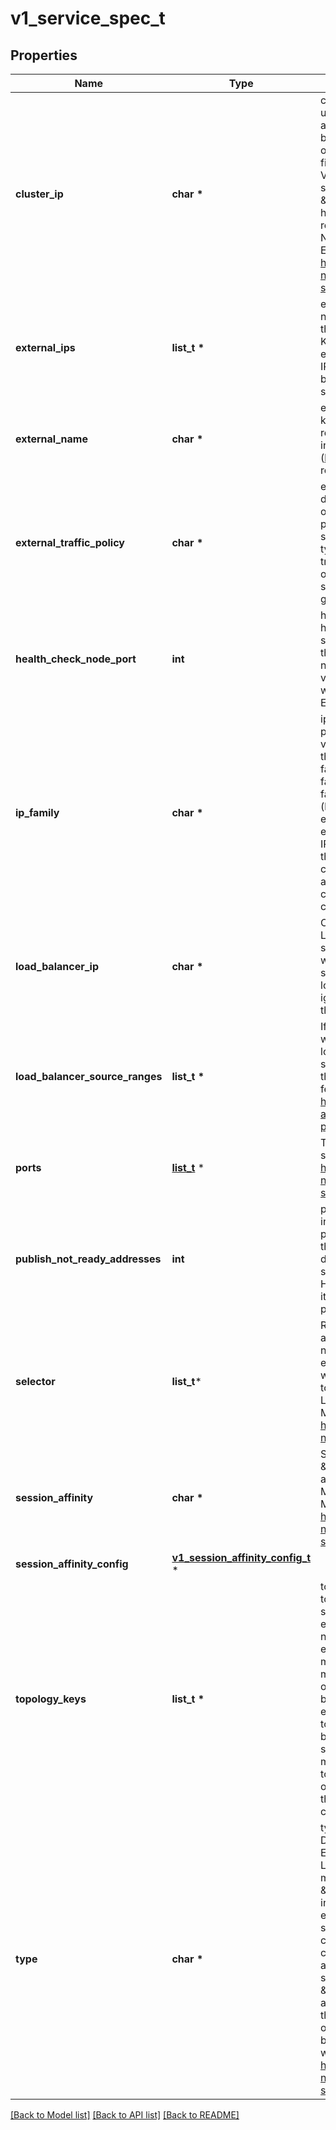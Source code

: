 # v1_service_spec_t

## Properties
Name | Type | Description | Notes
------------ | ------------- | ------------- | -------------
**cluster_ip** | **char \*** | clusterIP is the IP address of the service and is usually assigned randomly by the master. If an address is specified manually and is not in use by others, it will be allocated to the service; otherwise, creation of the service will fail. This field can not be changed through updates. Valid values are \&quot;None\&quot;, empty string (\&quot;\&quot;), or a valid IP address. \&quot;None\&quot; can be specified for headless services when proxying is not required. Only applies to types ClusterIP, NodePort, and LoadBalancer. Ignored if type is ExternalName. More info: https://kubernetes.io/docs/concepts/services-networking/service/#virtual-ips-and-service-proxies | [optional] 
**external_ips** | **list_t \*** | externalIPs is a list of IP addresses for which nodes in the cluster will also accept traffic for this service.  These IPs are not managed by Kubernetes.  The user is responsible for ensuring that traffic arrives at a node with this IP.  A common example is external load-balancers that are not part of the Kubernetes system. | [optional] 
**external_name** | **char \*** | externalName is the external reference that kubedns or equivalent will return as a CNAME record for this service. No proxying will be involved. Must be a valid RFC-1123 hostname (https://tools.ietf.org/html/rfc1123) and requires Type to be ExternalName. | [optional] 
**external_traffic_policy** | **char \*** | externalTrafficPolicy denotes if this Service desires to route external traffic to node-local or cluster-wide endpoints. \&quot;Local\&quot; preserves the client source IP and avoids a second hop for LoadBalancer and Nodeport type services, but risks potentially imbalanced traffic spreading. \&quot;Cluster\&quot; obscures the client source IP and may cause a second hop to another node, but should have good overall load-spreading. | [optional] 
**health_check_node_port** | **int** | healthCheckNodePort specifies the healthcheck nodePort for the service. If not specified, HealthCheckNodePort is created by the service api backend with the allocated nodePort. Will use user-specified nodePort value if specified by the client. Only effects when Type is set to LoadBalancer and ExternalTrafficPolicy is set to Local. | [optional] 
**ip_family** | **char \*** | ipFamily specifies whether this Service has a preference for a particular IP family (e.g. IPv4 vs. IPv6).  If a specific IP family is requested, the clusterIP field will be allocated from that family, if it is available in the cluster.  If no IP family is requested, the cluster&#39;s primary IP family will be used. Other IP fields (loadBalancerIP, loadBalancerSourceRanges, externalIPs) and controllers which allocate external load-balancers should use the same IP family.  Endpoints for this Service will be of this family.  This field is immutable after creation. Assigning a ServiceIPFamily not available in the cluster (e.g. IPv6 in IPv4 only cluster) is an error condition and will fail during clusterIP assignment. | [optional] 
**load_balancer_ip** | **char \*** | Only applies to Service Type: LoadBalancer LoadBalancer will get created with the IP specified in this field. This feature depends on whether the underlying cloud-provider supports specifying the loadBalancerIP when a load balancer is created. This field will be ignored if the cloud-provider does not support the feature. | [optional] 
**load_balancer_source_ranges** | **list_t \*** | If specified and supported by the platform, this will restrict traffic through the cloud-provider load-balancer will be restricted to the specified client IPs. This field will be ignored if the cloud-provider does not support the feature.\&quot; More info: https://kubernetes.io/docs/tasks/access-application-cluster/configure-cloud-provider-firewall/ | [optional] 
**ports** | [**list_t**](v1_service_port.md) \* | The list of ports that are exposed by this service. More info: https://kubernetes.io/docs/concepts/services-networking/service/#virtual-ips-and-service-proxies | [optional] 
**publish_not_ready_addresses** | **int** | publishNotReadyAddresses, when set to true, indicates that DNS implementations must publish the notReadyAddresses of subsets for the Endpoints associated with the Service. The default value is false. The primary use case for setting this field is to use a StatefulSet&#39;s Headless Service to propagate SRV records for its Pods without respect to their readiness for purpose of peer discovery. | [optional] 
**selector** | **list_t*** | Route service traffic to pods with label keys and values matching this selector. If empty or not present, the service is assumed to have an external process managing its endpoints, which Kubernetes will not modify. Only applies to types ClusterIP, NodePort, and LoadBalancer. Ignored if type is ExternalName. More info: https://kubernetes.io/docs/concepts/services-networking/service/ | [optional] 
**session_affinity** | **char \*** | Supports \&quot;ClientIP\&quot; and \&quot;None\&quot;. Used to maintain session affinity. Enable client IP based session affinity. Must be ClientIP or None. Defaults to None. More info: https://kubernetes.io/docs/concepts/services-networking/service/#virtual-ips-and-service-proxies | [optional] 
**session_affinity_config** | [**v1_session_affinity_config_t**](v1_session_affinity_config.md) \* |  | [optional] 
**topology_keys** | **list_t \*** | topologyKeys is a preference-order list of topology keys which implementations of services should use to preferentially sort endpoints when accessing this Service, it can not be used at the same time as externalTrafficPolicy&#x3D;Local. Topology keys must be valid label keys and at most 16 keys may be specified. Endpoints are chosen based on the first topology key with available backends. If this field is specified and all entries have no backends that match the topology of the client, the service has no backends for that client and connections should fail. The special value \&quot;*\&quot; may be used to mean \&quot;any topology\&quot;. This catch-all value, if used, only makes sense as the last value in the list. If this is not specified or empty, no topology constraints will be applied. | [optional] 
**type** | **char \*** | type determines how the Service is exposed. Defaults to ClusterIP. Valid options are ExternalName, ClusterIP, NodePort, and LoadBalancer. \&quot;ExternalName\&quot; maps to the specified externalName. \&quot;ClusterIP\&quot; allocates a cluster-internal IP address for load-balancing to endpoints. Endpoints are determined by the selector or if that is not specified, by manual construction of an Endpoints object. If clusterIP is \&quot;None\&quot;, no virtual IP is allocated and the endpoints are published as a set of endpoints rather than a stable IP. \&quot;NodePort\&quot; builds on ClusterIP and allocates a port on every node which routes to the clusterIP. \&quot;LoadBalancer\&quot; builds on NodePort and creates an external load-balancer (if supported in the current cloud) which routes to the clusterIP. More info: https://kubernetes.io/docs/concepts/services-networking/service/#publishing-services-service-types | [optional] 

[[Back to Model list]](../README.md#documentation-for-models) [[Back to API list]](../README.md#documentation-for-api-endpoints) [[Back to README]](../README.md)


